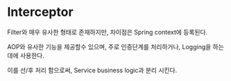 <h1>Interceptor</h1>
<p>Filter와 매우 유사한 형태로 존재하지만, 차이점은 Spring context에 등록된다.</p>
<p>AOP와 유사한 기능을 제공할수 있으며, 주로 인증단계를 처리하거나, Logging을 하는데에 사용한다.</p>
<p>이를 선/후 처리 함으로써, Service business logic과 분리 시킨다.</p>
